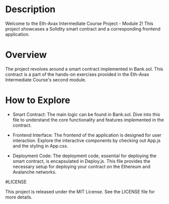 # Description
Welcome to the Eth-Avax Intermediate Course Project - Module 2! This project showcases a Solidity smart contract and a corresponding frontend application.  
  
# Overview
The project revolves around a smart contract implemented in Bank.sol. This contract is a part of the hands-on exercises provided in the Eth-Avax Intermediate Course's second module.  

# How to Explore
- Smart Contract: The main logic can be found in Bank.sol. Dive into this file to understand the core functionality and features implemented in the contract.

- Frontend Interface: The frontend of the application is designed for user interaction. Explore the interactive components by checking out App.js and the styling in App.css.

- Deployment Code: The deployment code, essential for deploying the smart contract, is encapsulated in Deploy.js. This file provides the necessary setup for deploying your contract on the Ethereum and Avalanche networks.

#LICENSE

This project is released under the MIT License. See the LICENSE file for more details.
